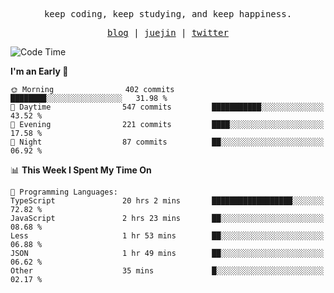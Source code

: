 <p align="center">
  <samp>
    <span>keep coding, keep studying, and keep happiness.</span>
  </samp>
</p>

<p align="center">
  <samp>
    <a href="https://deweyou.me">blog</a>  |
    <a href="https://juejin.cn/user/4309700183594366">juejin</a> |
    <a href="https://twitter.com/ouduidui">twitter</a>
  </samp>
</p>

<!--START_SECTION:waka-->
![Code Time](http://img.shields.io/badge/Code%20Time-5%2C161%20hrs%2012%20mins-blue)

**I'm an Early 🐤** 

```text
🌞 Morning                402 commits         ████████░░░░░░░░░░░░░░░░░   31.98 % 
🌆 Daytime                547 commits         ███████████░░░░░░░░░░░░░░   43.52 % 
🌃 Evening                221 commits         ████░░░░░░░░░░░░░░░░░░░░░   17.58 % 
🌙 Night                  87 commits          ██░░░░░░░░░░░░░░░░░░░░░░░   06.92 % 
```


📊 **This Week I Spent My Time On** 

```text
💬 Programming Languages: 
TypeScript               20 hrs 2 mins       ██████████████████░░░░░░░   72.82 % 
JavaScript               2 hrs 23 mins       ██░░░░░░░░░░░░░░░░░░░░░░░   08.68 % 
Less                     1 hr 53 mins        ██░░░░░░░░░░░░░░░░░░░░░░░   06.88 % 
JSON                     1 hr 49 mins        ██░░░░░░░░░░░░░░░░░░░░░░░   06.62 % 
Other                    35 mins             █░░░░░░░░░░░░░░░░░░░░░░░░   02.17 % 
```


<!--END_SECTION:waka-->
